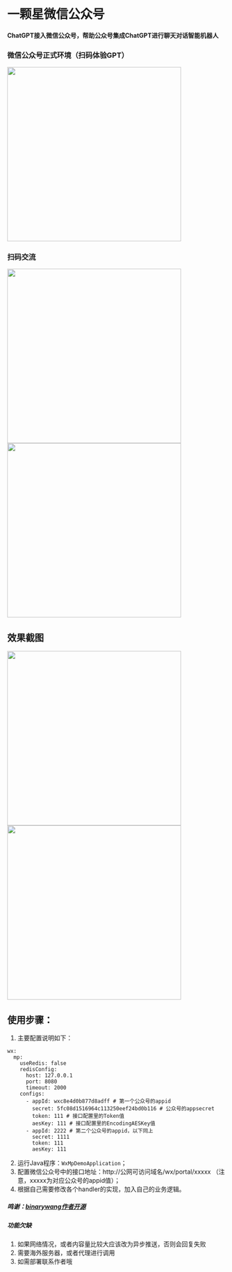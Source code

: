

# 一颗星微信公众号

#### ChatGPT接入微信公众号，帮助公众号集成ChatGPT进行聊天对话智能机器人

### 微信公众号正式环境（扫码体验GPT）
<img src="./img/公众号.jpg" width="400px" height="400px">


### 扫码交流
<img src="./img/qq群.png" width="400px" height="400px">
<img src="./img/微信个人.png" width="400px" height="400px">

## 效果截图
<img src="./img/WechatIMG58.jpeg" width="400px">
<img src="./img/template.jpeg" width="400px">

## 使用步骤：
1. 主要配置说明如下：
```
wx:
  mp:
    useRedis: false
    redisConfig:
      host: 127.0.0.1
      port: 8080
      timeout: 2000
    configs:
      - appId: wxc8e4d0b877d8adff # 第一个公众号的appid
        secret: 5fc08d1516964c113250eef24bd0b116 # 公众号的appsecret
        token: 111 # 接口配置里的Token值
        aesKey: 111 # 接口配置里的EncodingAESKey值
      - appId: 2222 # 第二个公众号的appid，以下同上
        secret: 1111
        token: 111
        aesKey: 111

```
2. 运行Java程序：`WxMpDemoApplication`；
4. 配置微信公众号中的接口地址：http://公网可访问域名/wx/portal/xxxxx （注意，xxxxx为对应公众号的appid值）；
5. 根据自己需要修改各个handler的实现，加入自己的业务逻辑。

##### 鸣谢：[binarywang作者开源](https://gitee.com/binary/weixin-java-mp-demo-springboot/tree/master)

##### 功能欠缺
1. 如果网络情况，或者内容量比较大应该改为异步推送，否则会回复失败
2. 需要海外服务器，或者代理进行调用
3. 如需部署联系作者哦


